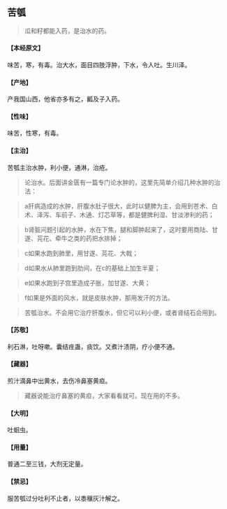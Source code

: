 ## 苦瓠

> 瓜和籽都能入药，是治水的药。

#### 【本经原文】
味苦，寒，有毒。治大水，面目四肢浮肿，下水，令人吐。生川泽。
#### 【产地】
产我国山西，他省亦多有之，瓤及子入药。
#### 【性味】
味苦，性寒，有毒。
#### 【主治】
苦瓠主治水肿，利小便，通淋，治疮。

> 论治水。后面讲金匮有一篇专门论水肿的，这里先简单介绍几种水肿的治法：

> a肝病造成的水肿，肝腹水肚子很大，此时以健脾为主，会用到苍术、白术、泽泻、车前子、木通、灯芯草等，都是健脾利湿、甘淡渗利的药；

> b肾脏问题引起的水肿，水在下焦，腿和脚肿起来了，这时要用商陆、甘遂、芫花、牵牛之类的药把水排掉；

> c如果水跑到肺里，用甘遂、芫花、大戟；

> d如果水从肺里跑到肋间，在c的基础上加生半夏；

> e如果水跑到子宫里造成子胀，加甘遂、大黄；

> f如果是外面的风水，就是皮肤水肿，那用发汗的方法。


> 苦瓠治水。不会用它治疗肝腹水，但它可以利小便，或者肾结石会用到。

#### 【苏敬】
利石淋，吐呀嗽。囊结疰蛊，痰饮。又煮汁渍阴，疗小便不通。
#### 【藏器】
煎汁滴鼻中出黄水，去伤冷鼻塞黄疸。

> 藏器说能治疗鼻塞的黄疸，大家看看就可。现在用的不多。

#### 【大明】
吐蛔虫。
#### 【用量】
普通二至三钱，大剂无定量。
#### 【禁忌】
服苦瓠过分吐利不止者，以黍穰灰汁解之。